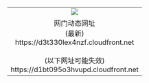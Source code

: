 ﻿<table>
  <tr></tr>
  <tr><td colspan=2 align=center><img src="https://d3t330lex4nzf.cloudfront.net/Up/oGate.jpg" /></td></tr>
  <tr><td colspan=2 align=center>网门动态网址<br/>(最新)
<br>https://d3t330lex4nzf.cloudfront.net
<br/><br/>(以下网址可能失效)
<br>https://d1bt095o3hvupd.cloudfront.net
    </td>
  </tr>
</table>
